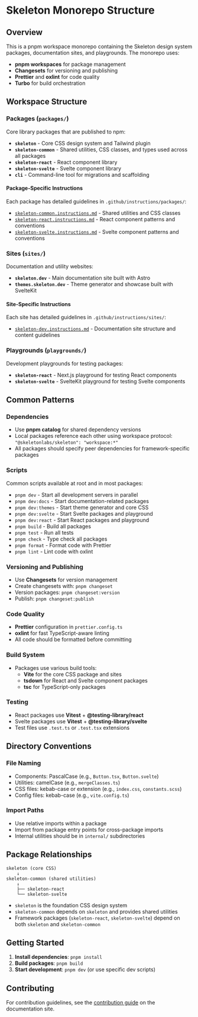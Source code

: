 # Skeleton Monorepo Structure

## Overview

This is a pnpm workspace monorepo containing the Skeleton design system packages, documentation sites, and playgrounds. The monorepo uses:

- **pnpm workspaces** for package management
- **Changesets** for versioning and publishing
- **Prettier** and **oxlint** for code quality
- **Turbo** for build orchestration

## Workspace Structure

### Packages (`packages/`)

Core library packages that are published to npm:

- **`skeleton`** - Core CSS design system and Tailwind plugin
- **`skeleton-common`** - Shared utilities, CSS classes, and types used across all packages
- **`skeleton-react`** - React component library
- **`skeleton-svelte`** - Svelte component library
- **`cli`** - Command-line tool for migrations and scaffolding

#### Package-Specific Instructions

Each package has detailed guidelines in `.github/instructions/packages/`:

- [`skeleton-common.instructions.md`](./packages/skeleton-common.instructions.md) - Shared utilities and CSS classes
- [`skeleton-react.instructions.md`](./packages/skeleton-react.instructions.md) - React component patterns and conventions
- [`skeleton-svelte.instructions.md`](./packages/skeleton-svelte.instructions.md) - Svelte component patterns and conventions

### Sites (`sites/`)

Documentation and utility websites:

- **`skeleton.dev`** - Main documentation site built with Astro
- **`themes.skeleton.dev`** - Theme generator and showcase built with SvelteKit

#### Site-Specific Instructions

Each site has detailed guidelines in `.github/instructions/sites/`:

- [`skeleton-dev.instructions.md`](./sites/skeleton-dev.instructions.md) - Documentation site structure and content guidelines

### Playgrounds (`playgrounds/`)

Development playgrounds for testing packages:

- **`skeleton-react`** - Next.js playground for testing React components
- **`skeleton-svelte`** - SvelteKit playground for testing Svelte components

## Common Patterns

### Dependencies

- Use **pnpm catalog** for shared dependency versions
- Local packages reference each other using workspace protocol: `"@skeletonlabs/skeleton": "workspace:*"`
- All packages should specify peer dependencies for framework-specific packages

### Scripts

Common scripts available at root and in most packages:

- `pnpm dev` - Start all development servers in parallel
- `pnpm dev:docs` - Start documentation-related packages
- `pnpm dev:themes` - Start theme generator and core CSS
- `pnpm dev:svelte` - Start Svelte packages and playground
- `pnpm dev:react` - Start React packages and playground
- `pnpm build` - Build all packages
- `pnpm test` - Run all tests
- `pnpm check` - Type check all packages
- `pnpm format` - Format code with Prettier
- `pnpm lint` - Lint code with oxlint

### Versioning and Publishing

- Use **Changesets** for version management
- Create changesets with: `pnpm changeset`
- Version packages: `pnpm changeset:version`
- Publish: `pnpm changeset:publish`

### Code Quality

- **Prettier** configuration in `prettier.config.ts`
- **oxlint** for fast TypeScript-aware linting
- All code should be formatted before committing

### Build System

- Packages use various build tools:
  - **Vite** for the core CSS package and sites
  - **tsdown** for React and Svelte component packages
  - **tsc** for TypeScript-only packages

### Testing

- React packages use **Vitest** + **@testing-library/react**
- Svelte packages use **Vitest** + **@testing-library/svelte**
- Test files use `.test.ts` or `.test.tsx` extensions

## Directory Conventions

### File Naming

- Components: PascalCase (e.g., `Button.tsx`, `Button.svelte`)
- Utilities: camelCase (e.g., `mergeClasses.ts`)
- CSS files: kebab-case or extension (e.g., `index.css`, `constants.scss`)
- Config files: kebab-case (e.g., `vite.config.ts`)

### Import Paths

- Use relative imports within a package
- Import from package entry points for cross-package imports
- Internal utilities should be in `internal/` subdirectories

## Package Relationships

```
skeleton (core CSS)
    ↓
skeleton-common (shared utilities)
    ↓
    ├── skeleton-react
    └── skeleton-svelte
```

- `skeleton` is the foundation CSS design system
- `skeleton-common` depends on `skeleton` and provides shared utilities
- Framework packages (`skeleton-react`, `skeleton-svelte`) depend on both `skeleton` and `skeleton-common`

## Getting Started

1. **Install dependencies**: `pnpm install`
2. **Build packages**: `pnpm build`
3. **Start development**: `pnpm dev` (or use specific dev scripts)

## Contributing

For contribution guidelines, see the [contribution guide](https://www.skeleton.dev/docs/resources/contribute) on the documentation site.
